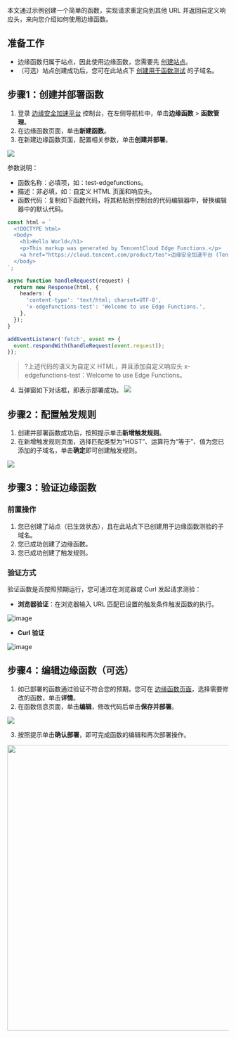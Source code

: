 本文通过示例创建一个简单的函数，实现请求重定向到其他 URL 并返回自定义响应头，来向您介绍如何使用边缘函数。

## 准备工作
- 边缘函数归属于站点，因此使用边缘函数，您需要先 [创建站点](https://cloud.tencent.com/document/product/1552/70788)。
- （可选）站点创建成功后，您可在此站点下 [创建用于函数测试](https://cloud.tencent.com/document/product/1552/70825) 的子域名。

## 步骤1：创建并部署函数
1. 登录 [边缘安全加速平台](https://console.cloud.tencent.com/edgeone) 控制台，在左侧导航栏中，单击**边缘函数** > **函数管理**。
2. 在边缘函数页面，单击**新建函数**。
3. 在新建边缘函数页面，配置相关参数，单击**创建并部署**。

![](https://qcloudimg.tencent-cloud.cn/raw/afc9a366d77e35bb8d2749bf8768b03f.png)

参数说明：
 - 函数名称：必填项，如：test-edgefunctions。
 - 描述：非必填，如：自定义 HTML 页面和响应头。
 - 函数代码：复制如下函数代码，将其粘贴到控制台的代码编辑器中，替换编辑器中的默认代码。

```typescript
const html = `
  <!DOCTYPE html>
  <body>
    <h1>Hello World</h1>
    <p>This markup was generated by TencentCloud Edge Functions.</p>
    <a href="https://cloud.tencent.com/product/teo">边缘安全加速平台 (TencentCloud EdgeOne)</a>
  </body>
`;

async function handleRequest(request) {
  return new Response(html, {
    headers: {
      'content-type': 'text/html; charset=UTF-8',
      'x-edgefunctions-test': 'Welcome to use Edge Functions.',
    },
  });
}

addEventListener('fetch', event => {
  event.respondWith(handleRequest(event.request));
});
```

>?上述代码的语义为自定义 HTML，并且添加自定义响应头 x-edgefunctions-test：Welcome to use Edge Functions。
4. 当弹窗如下对话框，即表示部署成功。
![](https://qcloudimg.tencent-cloud.cn/raw/c58b33c8e113ceb54401d89af0fb61d0.png)

## 步骤2：配置触发规则
1. 创建并部署函数成功后，按照提示单击**新增触发规则**。
2. 在新增触发规则页面，选择匹配类型为“HOST”、运算符为“等于”、值为您已添加的子域名，单击**确定**即可创建触发规则。  

![](https://qcloudimg.tencent-cloud.cn/raw/2d9b7bececc78c140c2617f6fe877277.png)

## 步骤3：验证边缘函数
### 前置操作
1. 您已创建了站点（已生效状态），且在此站点下已创建用于边缘函数测验的子域名。
2. 您已成功创建了边缘函数。
3. 您已成功创建了触发规则。

### 验证方式
验证函数是否按照预期运行，您可通过在浏览器或 Curl 发起请求测验：
- **浏览器验证**：在浏览器输入 URL 匹配已设置的触发条件触发函数的执行。

![image](https://user-images.githubusercontent.com/117053395/208008563-2bb28669-9188-4012-b586-1f650c6e2e90.png) 

- **Curl 验证**

![image](https://user-images.githubusercontent.com/117053395/208009280-0fd0064a-750b-44cc-aba7-d32852f379d7.png)  

## 步骤4：编辑边缘函数（可选）
1. 如已部署的函数通过验证不符合您的预期，您可在 [边缘函数页面](https://console.cloud.tencent.com/edgeone/edgefunctions)，选择需要修改的函数，单击**详情**。
2. 在函数信息页面，单击**编辑**，修改代码后单击**保存并部署**。

![](https://user-images.githubusercontent.com/117053395/208010218-34e48c63-7be9-4e42-a580-c159b6785475.png)

3. 按照提示单击**确认部署**，即可完成函数的编辑和再次部署操作。

<img src="https://user-images.githubusercontent.com/117053395/208010441-ca41ac1c-2a59-4fe3-9146-da9e9d7ac1a0.png" width=650px>
